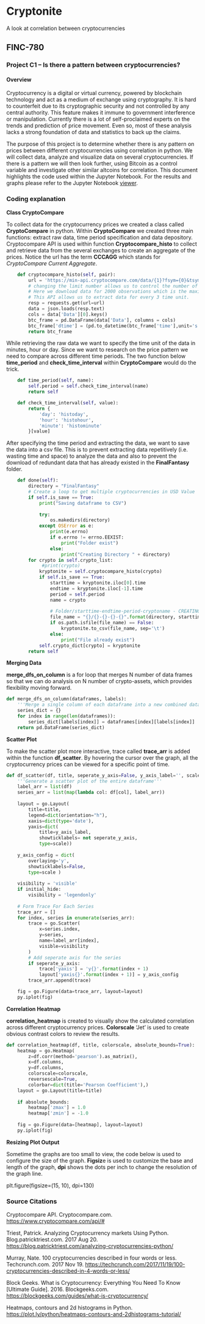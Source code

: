 # Cryptonite
A look at correlation between cryptocurrencies

## FINC-780

### Project C1 – Is there a pattern between cryptocurrencies?

#### Overview

Cryptocurrency is a digital or virtual currency, powered by blockchain technology and act as a medium of exchange using cryptography. It is hard to counterfeit due to its cryptographic security and not controlled by any central authority. This feature makes it immune to government interference or manipulation. Currently there is a lot of self-proclaimed experts on the trends and prediction of price movement. Even so, most of these analysis lacks a strong foundation of data and statistics to back up the claims.

The purpose of this project is to determine whether there is any pattern on prices between different cryptocurrencies using correlation in python. We will collect data, analyze and visualize data on several cryptocurrencies. If there is a pattern we will then look further, using Bitcoin as a control variable and investigate other similar altcoins for correlation.
This document highlights the code used within the Jupyter Notebook. For the results and graphs please refer to the Jupyter Notebook [viewer](http://nbviewer.jupyter.org/github/apcalypso/Cryptonite/blob/25b90adb460b52f527372064eaf15869f98f76ce/PROJECT%20C.ipynb).

### Coding explanation

**Class CryptoCompare**

To collect data for the cryptocurrency prices we created a class called **CryptoCompare** in python. Within **CryptoCompare** we created three main functions: extract raw data, time period specification and data depository. 
Cryptocompare API is used within function **Cryptocompare_histo** to collect and retrieve data from the several exchanges to create an aggregate of the prices. Notice the url has the term **CCCAGG** which stands for *CryptoCompare Current Aggregate*. 



```python
    def cryptocompare_histo(self, pair):    
        url = 'https://min-api.cryptocompare.com/data/{1}?fsym={0}&tsym=USD&limit=2000&aggregate=3&e=CCCAGG'.format(pair, self.period)
        # changing the limit number allows us to control the number of observation that we want to analyze.
        # Here we download data for 2000 observations which is the maximum limit.
        # This API allows us to extract data for every 3 time unit.
        resp = requests.get(url=url)
        data = json.loads(resp.text)
        cols = data['Data'][0].keys()
        btc_frame = pd.DataFrame(data['Data'], columns = cols)
        btc_frame['dtime'] = (pd.to_datetime(btc_frame['time'],unit='s'))
        return btc_frame
```

While retrieving the raw data we want to specify the time unit of the data in minutes, hour or day. Since we want to research on the price pattern we need to compare across different time periods. The two function below **time_period** and **check_time_interval** within **CryptoCompare** would do the trick.

```python
    def time_period(self, name):
        self.period = self.check_time_interval(name)
        return self

    def check_time_interval(self, value):
        return {
            'day': 'histoday',
            'hour': 'histohour',
            'minute': 'histominute'
        }[value]
```

After specifying the time period and extracting the data, we want to save the data into a csv file. This is to prevent extracting data repetitively (i.e. wasting time and space) to analyze the data and also to prevent the download of redundant data that has already existed in the **FinalFantasy** folder.

```python
    def done(self):
        directory = "FinalFantasy"
        # Create a loop to get multiple cryptocurrencies in USD Value
        if self.is_save == True:
            print("Saving dataframe to CSV")
            
            try:
                os.makedirs(directory)
            except OSError as e:
                print(e.errno)
                if e.errno != errno.EEXIST:
                    print("Folder exist")
                else:
                    print("Creating Directory " + directory)
        for crypto in self.crypto_list:
             #print(crypto)
            kryptonite = self.cryptocompare_histo(crypto)
            if self.is_save == True:
                starttime = kryptonite.iloc[0].time
                endtime = kryptonite.iloc[-1].time
                period = self.period
                name = crypto
                
                # Folder/starttime-endtime-period-cryptoname - CREATING FOLDER AND LABELING
                file_name = "{}/{}-{}-{}-{}".format(directory, starttime, endtime, period, name)
                if os.path.isfile(file_name) == False:
                    kryptonite.to_csv(file_name, sep='\t')
                else:
                    print("File already exist")
            self.crypto_dict[crypto] = kryptonite
        return self
```

**Merging Data**

**merge_dfs_on_column** is a for loop that merges N number of data frames so that we can do analysis on N number of crypto-assets, which provides flexibility moving forward.

```python
def merge_dfs_on_column(dataframes, labels):
    '''Merge a single column of each dataframe into a new combined dataframe'''
    series_dict = {}
    for index in range(len(dataframes)):
        series_dict[labels[index]] = dataframes[index][labels[index]]
    return pd.DataFrame(series_dict)
```
**Scatter Plot**

To make the scatter plot more interactive, trace called **trace_arr** is added within the function **df_scatter**. By hovering the cursor over the graph, all the cryptocurrency prices can be viewed for a specific point of time. 

```python
def df_scatter(df, title, seperate_y_axis=False, y_axis_label='', scale='linear', initial_hide=False):
    '''Generate a scatter plot of the entire dataframe'''
    label_arr = list(df)
    series_arr = list(map(lambda col: df[col], label_arr))
    
    layout = go.Layout(
        title=title,
        legend=dict(orientation="h"),
        xaxis=dict(type='date'),
        yaxis=dict(
            title=y_axis_label,
            showticklabels= not seperate_y_axis,
            type=scale))
    
    y_axis_config = dict(
        overlaying='y',
        showticklabels=False,
        type=scale )
    
    visibility = 'visible'
    if initial_hide:
        visibility = 'legendonly'
        
    # Form Trace For Each Series
    trace_arr = []
    for index, series in enumerate(series_arr):
        trace = go.Scatter(
            x=series.index, 
            y=series, 
            name=label_arr[index],
            visible=visibility
        )        
        # Add seperate axis for the series
        if seperate_y_axis:
            trace['yaxis'] = 'y{}'.format(index + 1)
            layout['yaxis{}'.format(index + 1)] = y_axis_config    
        trace_arr.append(trace)

    fig = go.Figure(data=trace_arr, layout=layout)
    py.iplot(fig)
```

**Correlation Heatmap**

**correlation_heatmap** is created to visually show the calculated correlation across different cryptocurrency prices. **Colorscale** ‘Jet’ is used to create obvious contrast colors to review the results.

```python
def correlation_heatmap(df, title, colorscale, absolute_bounds=True):
    heatmap = go.Heatmap(
        z=df.corr(method='pearson').as_matrix(),
        x=df.columns,
        y=df.columns,
        colorscale=colorscale,  
        reversescale=True,
        colorbar=dict(title='Pearson Coefficient'),)
    layout = go.Layout(title=title)
    
    if absolute_bounds:
        heatmap['zmax'] = 1.0
        heatmap['zmin'] = -1.0
        
    fig = go.Figure(data=[heatmap], layout=layout)
    py.iplot(fig)
```

**Resizing Plot Output**

Sometime the graphs are too small to view, the code below is used to configure the size of the graph. **Figsiz**e is used to customize the base and length of the graph, **dpi** shows the dots per inch to change the resolution of the graph line.

plt.figure(figsize=(15, 10), dpi=130)

### Source Citations
Cryptocompare API. Cryptocompare.com.
    https://www.cryptocompare.com/api/#

Triest, Patrick. Analyzing Cryptocurrency markets Using Python. Blog.patricktriest.com. 2017 Aug 20.
	https://blog.patricktriest.com/analyzing-cryptocurrencies-python/

Murray, Nate. 100 cryptocurrencies described in four words or less. Techcrunch.com. 2017 Nov 19.
    https://techcrunch.com/2017/11/19/100-cryptocurrencies-described-in-4-words-or-less/

Block Geeks. What is Cryptocurrency: Everything You Need To Know [Ultimate Guide]. 2016. Blockgeeks.com. 
	https://blockgeeks.com/guides/what-is-cryptocurrency/

Heatmaps, contours and 2d histograms in Python. 
	https://plot.ly/python/heatmaps-contours-and-2dhistograms-tutorial/
